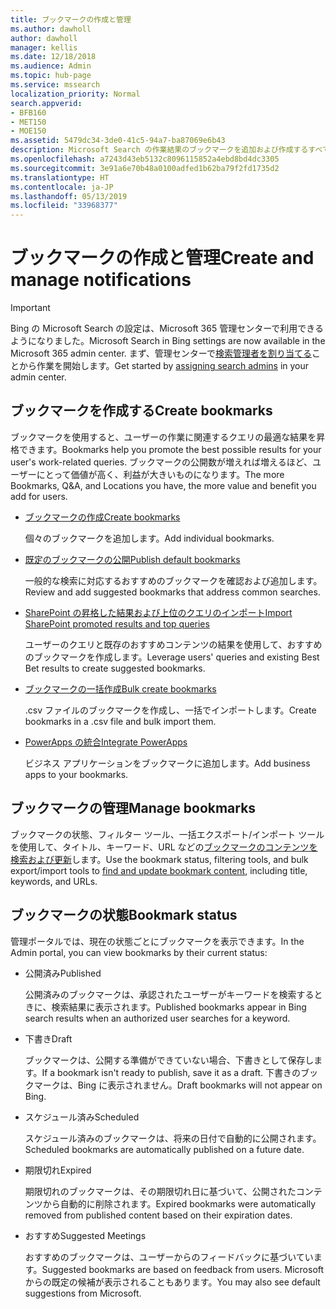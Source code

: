 ```yaml
---
title: ブックマークの作成と管理
ms.author: dawholl
author: dawholl
manager: kellis
ms.date: 12/18/2018
ms.audience: Admin
ms.topic: hub-page
ms.service: mssearch
localization_priority: Normal
search.appverid:
- BFB160
- MET150
- MOE150
ms.assetid: 5479dc34-3de0-41c5-94a7-ba87069e6b43
description: Microsoft Search の作業結果のブックマークを追加および作成するすべての方法の概要
ms.openlocfilehash: a7243d43eb5132c8096115852a4ebd8bd4dc3305
ms.sourcegitcommit: 3e91a6e70b48a0100adfed1b62ba79f2fd1735d2
ms.translationtype: HT
ms.contentlocale: ja-JP
ms.lasthandoff: 05/13/2019
ms.locfileid: "33968377"
---
```

# <a name="create-and-manage-bookmarks"></a><span data-ttu-id="24597-103">ブックマークの作成と管理</span><span class="sxs-lookup"><span data-stu-id="24597-103">Create and manage notifications</span></span>

> [!IMPORTANT]
> <span data-ttu-id="24597-104">Bing の Microsoft Search の設定は、Microsoft 365 管理センターで利用できるようになりました。</span><span class="sxs-lookup"><span data-stu-id="24597-104">Microsoft Search in Bing settings are now available in the Microsoft 365 admin center.</span></span> <span data-ttu-id="24597-105">まず、管理センターで[検索管理者を割り当てる](https://docs.microsoft.com/ja-JP/microsoftsearch/setup-microsoft-search#step-2-assign-search-admin-and-search-editor)ことから作業を開始します。</span><span class="sxs-lookup"><span data-stu-id="24597-105">Get started by [assigning search admins](https://docs.microsoft.com/en-us/microsoftsearch/setup-microsoft-search#step-2-assign-search-admin-and-search-editor) in your admin center.</span></span>
    
## <a name="create-bookmarks"></a><span data-ttu-id="24597-106">ブックマークを作成する</span><span class="sxs-lookup"><span data-stu-id="24597-106">Create bookmarks</span></span>

<span data-ttu-id="24597-107">ブックマークを使用すると、ユーザーの作業に関連するクエリの最適な結果を昇格できます。</span><span class="sxs-lookup"><span data-stu-id="24597-107">Bookmarks help you promote the best possible results for your user's work-related queries.</span></span> <span data-ttu-id="24597-108">ブックマークの公開数が増えれば増えるほど、ユーザーにとって価値が高く、利益が大きいものになります。</span><span class="sxs-lookup"><span data-stu-id="24597-108">The more Bookmarks, Q&A, and Locations you have, the more value and benefit you add for users.</span></span>
  
- [<span data-ttu-id="24597-109">ブックマークの作成</span><span class="sxs-lookup"><span data-stu-id="24597-109">Create bookmarks</span></span>](create-bookmarks.md)
    
    <span data-ttu-id="24597-110">個々のブックマークを追加します。</span><span class="sxs-lookup"><span data-stu-id="24597-110">Add individual bookmarks.</span></span>
    
- [<span data-ttu-id="24597-111">既定のブックマークの公開</span><span class="sxs-lookup"><span data-stu-id="24597-111">Publish default bookmarks</span></span>](publish-default-bookmarks.md)
    
    <span data-ttu-id="24597-112">一般的な検索に対応するおすすめのブックマークを確認および追加します。</span><span class="sxs-lookup"><span data-stu-id="24597-112">Review and add suggested bookmarks that address common searches.</span></span>
    
- [<span data-ttu-id="24597-113">SharePoint の昇格した結果および上位のクエリのインポート</span><span class="sxs-lookup"><span data-stu-id="24597-113">Import SharePoint promoted results and top queries</span></span>](import-sharepoint-promoted-results-and-top-queries.md)
    
    <span data-ttu-id="24597-114">ユーザーのクエリと既存のおすすめコンテンツの結果を使用して、おすすめのブックマークを作成します。</span><span class="sxs-lookup"><span data-stu-id="24597-114">Leverage users' queries and existing Best Bet results to create suggested bookmarks.</span></span>
    
- [<span data-ttu-id="24597-115">ブックマークの一括作成</span><span class="sxs-lookup"><span data-stu-id="24597-115">Bulk create bookmarks</span></span>](bulk-create-bookmarks.md)
    
    <span data-ttu-id="24597-116">.csv ファイルのブックマークを作成し、一括でインポートします。</span><span class="sxs-lookup"><span data-stu-id="24597-116">Create bookmarks in a .csv file and bulk import them.</span></span>
    
- [<span data-ttu-id="24597-117">PowerApps の統合</span><span class="sxs-lookup"><span data-stu-id="24597-117">Integrate PowerApps</span></span>](integrate-powerapps.md)
    
    <span data-ttu-id="24597-118">ビジネス アプリケーションをブックマークに追加します。</span><span class="sxs-lookup"><span data-stu-id="24597-118">Add business apps to your bookmarks.</span></span>
    
## <a name="manage-bookmarks"></a><span data-ttu-id="24597-119">ブックマークの管理</span><span class="sxs-lookup"><span data-stu-id="24597-119">Manage bookmarks</span></span>

<span data-ttu-id="24597-120">ブックマークの状態、フィルター ツール、一括エクスポート/インポート ツールを使用して、タイトル、キーワード、URL などの[ブックマークのコンテンツを検索および更新](manage-bookmarks.md)します。</span><span class="sxs-lookup"><span data-stu-id="24597-120">Use the bookmark status, filtering tools, and bulk export/import tools to [find and update bookmark content](manage-bookmarks.md), including title, keywords, and URLs.</span></span>
  
## <a name="bookmark-status"></a><span data-ttu-id="24597-121">ブックマークの状態</span><span class="sxs-lookup"><span data-stu-id="24597-121">Bookmark status</span></span>

<span data-ttu-id="24597-122">管理ポータルでは、現在の状態ごとにブックマークを表示できます。</span><span class="sxs-lookup"><span data-stu-id="24597-122">In the Admin portal, you can view bookmarks by their current status:</span></span>
  
- <span data-ttu-id="24597-123">公開済み</span><span class="sxs-lookup"><span data-stu-id="24597-123">Published</span></span>
    
    <span data-ttu-id="24597-124">公開済みのブックマークは、承認されたユーザーがキーワードを検索するときに、検索結果に表示されます。</span><span class="sxs-lookup"><span data-stu-id="24597-124">Published bookmarks appear in Bing search results when an authorized user searches for a keyword.</span></span>
    
- <span data-ttu-id="24597-125">下書き</span><span class="sxs-lookup"><span data-stu-id="24597-125">Draft</span></span>
    
    <span data-ttu-id="24597-126">ブックマークは、公開する準備ができていない場合、下書きとして保存します。</span><span class="sxs-lookup"><span data-stu-id="24597-126">If a bookmark isn't ready to publish, save it as a draft.</span></span> <span data-ttu-id="24597-127">下書きのブックマークは、Bing に表示されません。</span><span class="sxs-lookup"><span data-stu-id="24597-127">Draft bookmarks will not appear on Bing.</span></span>
    
- <span data-ttu-id="24597-128">スケジュール済み</span><span class="sxs-lookup"><span data-stu-id="24597-128">Scheduled</span></span>
    
    <span data-ttu-id="24597-129">スケジュール済みのブックマークは、将来の日付で自動的に公開されます。</span><span class="sxs-lookup"><span data-stu-id="24597-129">Scheduled bookmarks are automatically published on a future date.</span></span>
    
- <span data-ttu-id="24597-130">期限切れ</span><span class="sxs-lookup"><span data-stu-id="24597-130">Expired</span></span>
    
    <span data-ttu-id="24597-131">期限切れのブックマークは、その期限切れ日に基づいて、公開されたコンテンツから自動的に削除されます。</span><span class="sxs-lookup"><span data-stu-id="24597-131">Expired bookmarks were automatically removed from published content based on their expiration dates.</span></span>
    
- <span data-ttu-id="24597-132">おすすめ</span><span class="sxs-lookup"><span data-stu-id="24597-132">Suggested Meetings</span></span>
    
    <span data-ttu-id="24597-133">おすすめのブックマークは、ユーザーからのフィードバックに基づいています。</span><span class="sxs-lookup"><span data-stu-id="24597-133">Suggested bookmarks are based on feedback from users.</span></span> <span data-ttu-id="24597-134">Microsoft からの既定の候補が表示されることもあります。</span><span class="sxs-lookup"><span data-stu-id="24597-134">You may also see default suggestions from Microsoft.</span></span>

  

